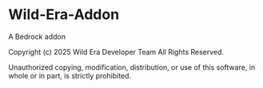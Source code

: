 # Wild-Era-Addon
A Bedrock addon 



Copyright (c) 2025 Wild Era Developer Team All Rights Reserved.

Unauthorized copying, modification, distribution, or use of this software, in whole or in part, is strictly prohibited.

